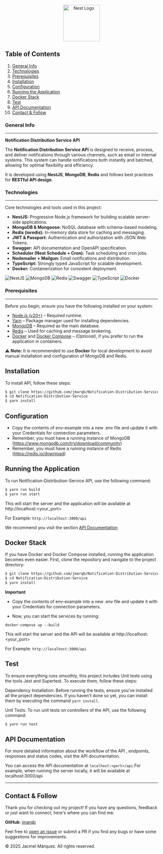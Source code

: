 <p align="center">
  <a href="http://nestjs.com/" target="blank"><img src="https://nestjs.com/img/logo-small.svg" width="120" alt="Nest Logo" /></a>
</p>


## Table of Contents

1. [General Info](#general-info)
2. [Technologies](#technologies)
3. [Prerequisites](#prerequisites)
4. [Installation](#installation)
5. [Configuration](#configuration)
6. [Running the Application](#running-the-application)
7. [Docker Stack](#docker-stack)
8. [Test](#test)
9. [API Documentation](#api-documentation)
10. [Contact & Follow](#contact-&-follow)


### General Info

***
**Notification Distribution Service API**

The **Notification Distribution Service API** is designed to receive, process, and deliver notifications 
through various channels, such as email or internal systems. 
This system can handle notifications both instantly and batched,
allowing for optimal flexibility and efficiency.

It is developed using **NestJS**, **MongoDB**, **Redis** and follows best practices for **RESTful API design**.

### Technologies

***
Core technologies and tools used in this project:

- **NestJS:** Progressive Node.js framework for building scalable server-side applications.
- **MongoDB & Mongoose:** NoSQL database with schema-based modeling.
- **Redis (ioredis):** In-memory data store for caching and messaging.
- **JWT & Passport:** Authentication and authorization with JSON Web Tokens.
- **Swagger:** API documentation and OpenAPI specification.
- **Scheduler (Nest Schedule + Cron):** Task scheduling and cron jobs.
- **Nodemailer + Mailgun:** Email notifications and distribution.
- **TypeScript:** Strongly typed JavaScript for scalable development.
- **Docker:** Containerization for consistent deployment.

![NestJS](https://img.shields.io/badge/NestJS-E0234E?style=for-the-badge&logo=nestjs&logoColor=white)
![MongoDB](https://img.shields.io/badge/MongoDB-4EA94B?style=for-the-badge&logo=mongodb&logoColor=white)
![Redis](https://img.shields.io/badge/Redis-DC382D?style=for-the-badge&logo=redis&logoColor=white)
![Swagger](https://img.shields.io/badge/Swagger-85EA2D?style=for-the-badge&logo=swagger&logoColor=black)
![TypeScript](https://img.shields.io/badge/TypeScript-3178C6?style=for-the-badge&logo=typescript&logoColor=white)
![Docker](https://img.shields.io/badge/Docker-2496ED?style=for-the-badge&logo=docker&logoColor=white)


### Prerequisites

***
Before you begin, ensure you have the following installed on your system:

- [Node.js (v20+)](https://nodejs.org/en/) – Required runtime.
- [Yarn](https://classic.yarnpkg.com/lang/en/docs/install/) – Package manager used for installing dependencies.
- [MongoDB](https://www.mongodb.com/try/download/community) – Required as the main database.
- [Redis](https://redis.io/download) – Used for caching and message brokering.
- [Docker](https://www.docker.com/get-started) and [Docker Compose](https://docs.docker.com/compose/) – *(Optional)*, if you prefer to run the application in containers.

⚠️ **Note:** It is recommended to use **Docker** for local development to avoid manual installation and configuration of MongoDB and Redis.

## Installation

To install API, follow these steps:

```bash
$ git clone https://github.com/jmarqb/Notification-Distribution-Service.git
$ cd Notification-Distribution-Service
$ yarn install
```

## Configuration

* Copy the contents of env-example into a new .env file and update it with your Credentials for connection parameters.
* Remember, you must have a running instance of MongoDB (https://www.mongodb.com/try/download/community)
* Remember, you must have a running instance of Redis (https://redis.io/download)

## Running the Application

To run Notification-Distribution-Service API, use the following command:

```bash
$ yarn run build
$ yarn run start
```

This will start the server and the application will be available at http://localhost:<your_port>

For Example: `http://localhost:3000/api`

We recommend you visit the section [API Documentation](#api-documentation)

## Docker Stack

If you have Docker and Docker Compose installed, running the application becomes even easier. First, clone the
repository and navigate to the project directory:

```bash
$ git clone https://github.com/jmarqb/Notification-Distribution-Service.git
$ cd Notification-Distribution-Service
$ yarn install
```

**Important**

* Copy the contents of env-example into a new .env file and update it with your Credentials for connection parameters.

* Now, you can start the services by running:

```
docker-compose up --build
```

This will start the server and the API will be available at http://localhost:<your_port>

For Example: `http://localhost:3000/api`

## Test

To ensure everything runs smoothly, this project includes Unit tests using the tools Jest and
Supertest. To execute them, follow these steps:

Dependency Installation: Before running the tests, ensure you've installed all the project dependencies. If you haven't
done so yet, you can install them by executing the command `yarn install`.

Unit Tests: To run unit tests on controllers of the API, use the following command:

```bash
$ yarn run test
```

## API Documentation

For more detailed information about the workflow of the API , endpoints, responses and status codes, visit the API
documentation.

You can access the API documentation at `localhost:<port>/api`
For example, when running the server locally, it will be available at localhost:3000/api

---

## Contact & Follow

Thank you for checking out my project! If you have any questions, feedback or just want to connect, here's where you can
find me:

**GitHub**: [jmarqb](https://github.com/jmarqb)

Feel free to [open an issue](https://github.com/jmarqb/Notification-Distribution-Service/issues) or submit a PR if you find
any
bugs or have some suggestions for improvements.

© 2025 Jacmel Márquez. All rights reserved.